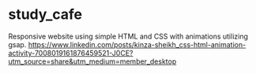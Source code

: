 # study_cafe

Responsive website using simple HTML and CSS with animations utilizing gsap.  https://www.linkedin.com/posts/kinza-sheikh_css-html-animation-activity-7008019161876459521-J0CE?utm_source=share&utm_medium=member_desktop

